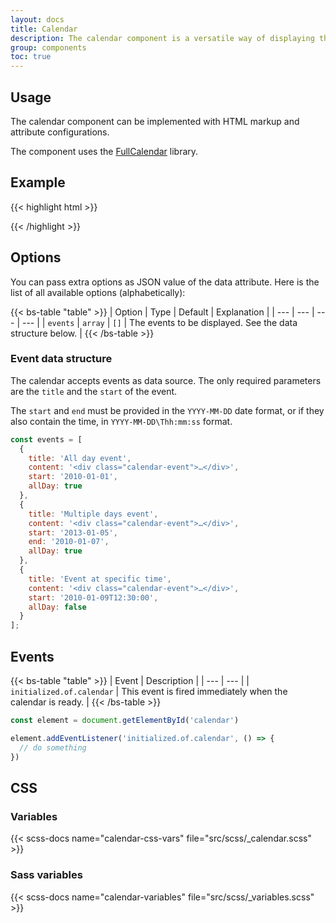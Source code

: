```yaml
---
layout: docs
title: Calendar
description: The calendar component is a versatile way of displaying the events.
group: components
toc: true
---
```


## Usage

The calendar component can be implemented with HTML markup and attribute configurations.

The component uses the [FullCalendar](https://fullcalendar.io/) library.

## Example

<div class="bd-example">
  <div id="calendar" class="calendar"></div>
</div>

<script>
document.addEventListener('DOMContentLoaded', () => {
  const event1 = new Date();
  const event2 = new Date();
  const event3 = new Date();

  const dummyContent = `
<div class="calendar-event">
  <figure class="calendar-event-image">
    <img src="assets/media/sample-image.jpg" alt="">
  </figure>
  <p class="calendar-event-date">December 16 @ 12:00 - 13:30</p>
  <h6>Yoga at the Park</h6>
  <p>Join us Wednesday afternoons for yoga during your lunch break. Leave the building stress of work at the door and find the center of your breath as we practice vinyasa […]</p>
</div>
`;

  openFrontend.Calendar.then(component => component.getOrCreateInstance('#calendar', {
    events: [
      {
        title: 'All day event',
        content: dummyContent,
        start: event1.setDate(event1.getDate() - 2),
        allDay: true,
      },
      {
        title: 'Multiple days event',
        content: dummyContent,
        start: event2.setDate(event2.getDate() + 2),
        end: event2.setDate(event2.getDate() + 3),
        allDay: true,
      },
      {
        title: 'Exact time event',
        content: dummyContent,
        start: event3.setHours(8, 30, 0),
        end: event3.setHours(11, 0, 0),
        allDay: false,
      },
    ],
  }))
})
</script>

{{< highlight html >}}
<div class="calendar" data-of-calendar='{
  "events": [
    {
      "title": "All day event",
      "content": "<div class=\"calendar-event\">…</div>",
      "start": "YYYY-MM-DD",
      "allDay": true
    },
    {
      "title": "Multiple days event",
      "content": "<div class=\"calendar-event\">…</div>",
      "start": "YYYY-MM-DD",
      "end": "YYYY-MM-DD",
      "allDay": true
    },
    {
      "title": "Exact time event",
      "content": "<div class=\"calendar-event\">…</div>",
      "start": "YYYY-MM-DD\Thh:mm:ss",
      "end": "YYYY-MM-DD\Thh:mm:ss",
      "allDay": false
    }
  ]
}'></div>
{{< /highlight >}}

## Options

You can pass extra options as JSON value of the data attribute. Here is the list of all available options (alphabetically):

{{< bs-table "table" >}}
| Option | Type | Default | Explanation |
| --- | --- | --- | --- |
| `events` | `array` | `[]` | The events to be displayed. See the data structure below. |
{{< /bs-table >}}

### Event data structure

The calendar accepts events as data source. The only required parameters are the `title` and the `start` of the event.

The `start` and `end` must be provided in the `YYYY-MM-DD` date format, or if they also contain the time, in `YYYY-MM-DD\Thh:mm:ss` format.

```js
const events = [
  {
    title: 'All day event',
    content: '<div class="calendar-event">…</div>',
    start: '2010-01-01',
    allDay: true
  },
  {
    title: 'Multiple days event',
    content: '<div class="calendar-event">…</div>',
    start: '2013-01-05',
    end: '2010-01-07',
    allDay: true
  },
  {
    title: 'Event at specific time',
    content: '<div class="calendar-event">…</div>',
    start: '2010-01-09T12:30:00',
    allDay: false
  }
];
```


## Events

{{< bs-table "table" >}}
| Event | Description |
| --- | --- |
| `initialized.of.calendar` | This event is fired immediately when the calendar is ready. |
{{< /bs-table >}}

```js
const element = document.getElementById('calendar')

element.addEventListener('initialized.of.calendar', () => {
  // do something
})
```

## CSS

### Variables

{{< scss-docs name="calendar-css-vars" file="src/scss/_calendar.scss" >}}

### Sass variables

{{< scss-docs name="calendar-variables" file="src/scss/_variables.scss" >}}
